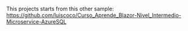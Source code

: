 
This projects starts from this other sample: https://github.com/luiscoco/Curso_Aprende_Blazor-Nivel_Intermedio-Microservice-AzureSQL





